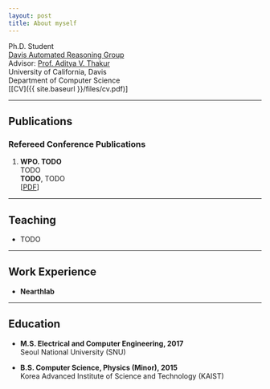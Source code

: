 ```yaml
---
layout: post
title: About myself
---
```


Ph.D. Student  
[Davis Automated Reasoning Group](https://95616ARG.github.io/)  
Advisor: [Prof. Aditya V. Thakur](https://thakur.cs.ucdavis.edu/)  
University of California, Davis  
Department of Computer Science  
[[CV]({{ site.baseurl }}/files/cv.pdf)]  

<!--Forging novel techniques, finding interesting applications.-->

----
## Publications

### Refereed Conference Publications
1. **WPO. TODO**  
   TODO  
   **TODO**, TODO  
   [[PDF](https://www.google.com)]

----
## Teaching

- TODO

----
## Work Experience

- **Nearthlab**

----
## Education

- **M.S. Electrical and Computer Engineering, 2017**  
  Seoul National University (SNU)

- **B.S. Computer Science, Physics (Minor), 2015**  
  Korea Advanced Institute of Science and Technology (KAIST)
